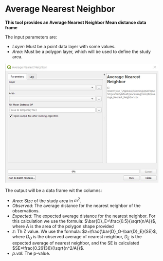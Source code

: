 # Average Nearest Neighbor

**This tool provides an Average Nearest Neighbor Mean distance data frame** 

The input parameters are:  
* *Layer:* Must be a point data layer with some values.  
* *Area:* Must be a polygon layer, which will be used to define the study area.  

<img src="Images/ANN01.png" alt="Img01"/>

The output will be a data frame wit the columns:  
* *Area:* Size of the study area in $m^2$.  
* *Observed:* The average distance for the nearest neighbor of the observations.  
* *Expected:* The expected average distance for the nearest neighbor. For this calculation we use the formula: $\bar{D}_E=\frac{0.5}{\sqrt{n/A}}$, where A is the area of the polygon shape provided  
* *z:* Th Z value. We use the formula: $z=\frac{\bar{D}_O-\bar{D}_E}{SE}$, where $\bar{D}_O$ is the observed average of nearest neighbor, $\bar{D}_E$ is the expected average of nearest neighbor, and the SE is calculated $SE=\frac{0.26136}{\sqrt{n^2/A}}$.   
* *p.val:* The p-value.  